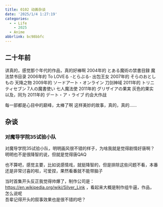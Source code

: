 ```yaml
---
title: 0102 动画杂谈
date: '2025/1/4 1:27:19'
categories:
  - - Life
    - 2025
  - Anime
abbrlink: bc98bbfc
---
```


## 二十年前
讲真的，感觉那个年代的作品，真的好棒啊
2004年的 とある魔術の禁書目録 魔法禁书目录
2006年的 To LOVEる -とらぶる- 出包王女
2007年的 そらのおとしもの 天降之物
2009年的 ソードアート・オンライン 刀剑神域
2011年的 トリニティセブン 7人の魔書使い 七人魔法使
2011年的 グリザイアの果実 灰色的果实
以及，同为 2011年的 デート・ア・ライブ 约会大作战

每一部都是心目中的巅峰，太棒了啊
这样美妙的故事，真的，真的……


## 杂谈
### 对魔导学院35试验小队
对魔导学院35试验小队，明明画风很不错的样子，为啥我就是觉得剧情好唐啊？明明也不是很降智的说，但就是觉得唐QAQ

也不算吧，感觉主要，比如说感情戏，就挺降智的，但是排除这些问题不看，本番还是非常讨喜的啦，可爱捏，果然看番就不能带脑子

当时首集开头反正我觉得帅爆了，制作公司是：https://en.wikipedia.org/wiki/Silver_Link ，看起来大概是制作组牛逼，作品，怎么说呢    
吾辈记得开头的叙事效果也是很不错的吧？  



